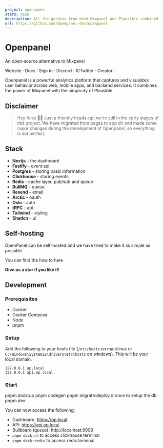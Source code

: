 ```yaml
---
project: openpanel
stars: 4166
description: All the goodies from both Mixpanel and Plausible combined into one tool.
url: https://github.com/Openpanel-dev/openpanel
---
```


**Openpanel**
=============

An open-source alternative to Mixpanel  
  
Website · Docs · Sign in · Discord · X/Twitter · Creator ·

  
  

Openpanel is a powerful analytics platform that captures and visualizes user behavior across web, mobile apps, and backend services. It combines the power of Mixpanel with the simplicity of Plausible.

Disclaimer
----------

> Hey folks 👋🏻 Just a friendly heads-up: we're still in the early stages of this project. We have migrated from pages to app dir and made some major changes during the development of Openpanel, so everything is not perfect.

Stack
-----

-   **Nextjs** - the dashboard
-   **Fastify** - event api
-   **Postgres** - storing basic information
-   **Clickhouse** - storing events
-   **Redis** - cache layer, pub/sub and queue
-   **BullMQ** - queue
-   **Resend** - email
-   **Arctic** - oauth
-   **Oslo** - auth
-   **tRPC** - api
-   **Tailwind** - styling
-   **Shadcn** - ui

Self-hosting
------------

OpenPanel can be self-hosted and we have tried to make it as simple as possible.

You can find the how to here

**Give us a star if you like it!**

Development
-----------

### Prerequisites

-   Docker
-   Docker Compose
-   Node
-   pnpm

### Setup

Add the following to your hosts file (`/etc/hosts` on mac/linux or `C:\Windows\System32\drivers\etc\hosts` on windows). This will be your local domain.

```
127.0.0.1 op.local
127.0.0.1 api.op.local
```

### Start

pnpm dock:up
pnpm codegen
pnpm migrate:deploy # once to setup the db
pnpm dev

You can now access the following:

-   Dashboard: https://op.local
-   API: https://api.op.local
-   Bullboard (queue): http://localhost:9999
-   `pnpm dock:ch` to access clickhouse terminal
-   `pnpm dock:redis` to access redis terminal
